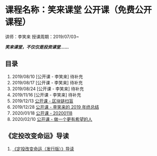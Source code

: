 # 课程名称：笑来课堂 公开课（免费公开课程）

讲师：李笑来 授课周期：2019/07/03~

***笑来课堂，不仅仅是投资课堂……***

## 目录

1. 2019/08/10 [公开课 - 李笑来] 待补充
2. 2019/08/17 [公开课 - 李笑来] 待补充
3. 2019/08/24 [公开课 - 李笑来] 待补充
4. 2019/11/16 [公开课 - 李笑来] 待补充
5. 2019/12/13 [公开课 - 区块链扫盲](/xiaolai-main-course-public/20191213-public-course-blockchain-abc.md)
6. 2019/12/28 [公开课 - 李笑来的 2019 年终总结](/xiaolai-main-course-public/20191228-public-course-lixiaolai-2019.md)    
7. 2020/01/18 [公开课 - 20200118](/xiaolai-main-course-public/20200118-public-course-20200118.md) 
8. 2020/02/10 [公开课 - 做一个更有希望的人](/xiaolai-main-course-public/20200118-public-course-hope.md) 


## 《定投改变命运》导读

1. [《定投改变命运（发行版）》导读](/xiaolai-main-course-public/understanding_of_onregularinvesting_publish_version.md)
